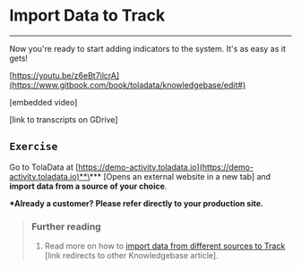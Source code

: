 # Import Data to Track

---

Now you're ready to start adding indicators to the system. It's as easy as it gets!

[https://youtu.be/z6eBt7ilcrA](https://www.gitbook.com/book/toladata/knowledgebase/edit#)

\[embedded video\]

\[link to transcripts on GDrive\]

## `Exercise`

Go to TolaData at [https://demo-activity.toladata.io](https://demo-activity.toladata.io)**\*** \[Opens an external website in a new tab\] and **import data from a source of your choice**.

**\*Already a customer? Please refer directly to your production site.**

> ### Further reading
>
> 1. Read more on how to [import data from different sources to Track](https://help.toladata.com/import-datasets.html) \[link redirects to other Knowledgebase article\].

## 

## 

## 



